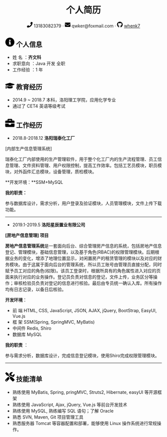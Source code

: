  <center>
     <h1>个人简历</h1>
     <div>
         <span>
             <img src="assets/phone-solid.svg" width="18px">
             13183082379
         </span>
         ·
         <span>
             <img src="assets/envelope-solid.svg" width="18px">
             qwker@foxmail.com
         </span>
         ·
         <span>
             <img src="assets/github-brands.svg" width="18px">
             <a href="https://github.com/whenk7">whenk7</a>
         </span>
        </div>
      </center>

## <img src="assets/info-circle-solid.svg" width="30px"> 个人信息

 - 姓	名 ：**齐文科**
 - 求职意向 ：Java 开发	全职
 - 工作经验 ：1 年

## <img src="assets/graduation-cap-solid.svg" width="30px"> 教育经历

- 2014.9 ~ 2018.7	本科，洛阳理工学院，应用化学专业
- 通过了 CET4 英语等级考试

## <img src="assets/briefcase-solid.svg" width="30px"> 工作经历

- 2018.8-2018.12  **洛阳瑞泰化工厂**

[内部生产信息管理系统]

​	瑞泰化工厂内部使用的生产管理软件，用于整个化工厂内的生产流程管理、员工信息管理、文件资料管理、用户权限控制，提高工作效率。包括工艺员模块，职员模块，对外函件汇总模块，设备管理，质检模块。

**开发环境：**SSM+MySQL

**我的职责：**

参与数据库设计，需求分析，用户登录及验证模块，人员管理模块，文件上传下载功能。

------



- 2019.1-2019.5  **洛阳星辰置业有限公司**

**[房地产信息管理] 项目**

​	**房地产信息管理系统**是一套面向后台、综合管理房产信息的系统，包括房地产信息登记、管理模块，基础信息管理，以及基于角色(RBAC)的权限管理模块。后期根据业务的变化，增添了地理位置显示，对闲置房产的租赁管理的模块以及对应的财务模块。由于这属于面向后台的管理系统，所以员工账号由管理员直接分配，同时赋予员工对应的角色(权限)。该员工登录时，根据所具有的角色属性进入对应的页面来执行对应的业务操作。登记员负责对信息的登记，文件上传，业务区分等操作；审核检验员负责对登记的信息进行核验。最后由专员统一确认入库。所有操作均有日志记录，以备日后核验。

**开发环境**：  

- 前    端  HTML, CSS, JavaScript, JSON, AJAX, jQuery, BootStrap, EasyUI, Vue.js 
- 框    架 SSM(Spring, SpringMVC, MyBatis)
- 中间件 Redis, Shiro
- 数据库 MySQL

**我的职责** ：

​	参与需求分析，数据库设计，完成信息登记模块，使用Shiro完成权限管理模块。

------



## <img src="assets/tools-solid.svg" width="30px"> 技能清单

- 熟练使用 MyBatis, Spring, pringMVC, Struts2, Hibernate, easyUI 等开源框架
- 熟练使用 JavaScript, Ajax, jQuery, Vue.js 等前台开发技术
- 熟练使用 MySQL, 熟练编写 SQL 语句；了解 Oracle
- 熟悉 SVN, Maven, Git 项目管理工具
- 熟悉服务器 Tomcat 等容器配置和部署，能够使用 Linux 操作系统进行常规操作。
